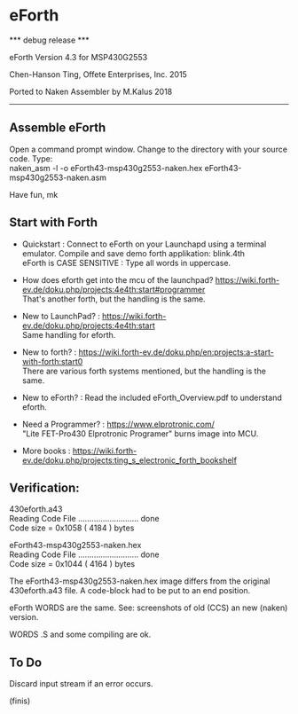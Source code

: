 # eForth

*** debug release ***

eForth Version 4.3 for MSP430G2553
 
Chen-Hanson Ting, Offete Enterprises, Inc. 2015

Ported to Naken Assembler by M.Kalus 2018

-----

## Assemble eForth

Open a command prompt window. Change to the directory with your source code. Type:  
naken_asm -l -o eForth43-msp430g2553-naken.hex eForth43-msp430g2553-naken.asm

Have fun, mk

## Start with Forth

- Quickstart : Connect to eForth on your Launchapd using a terminal emulator. Compile and save demo forth applikation: blink.4th  
eForth is CASE SENSITIVE : Type all words in uppercase.

- How does eforth get into the mcu of the launchpad? https://wiki.forth-ev.de/doku.php/projects:4e4th:start#programmer  
That's another forth, but the handling is the same.

- New to LaunchPad? : https://wiki.forth-ev.de/doku.php/projects:4e4th:start  
Same handling for eforth.
- New to forth? : https://wiki.forth-ev.de/doku.php/en:projects:a-start-with-forth:start0  
There are various forth systems mentioned, but the handling is the same.
- New to eForth? : Read the included eForth_Overview.pdf to understand eforth.

- Need a Programmer? : https://www.elprotronic.com/  
"Lite FET-Pro430 Elprotronic Programer" burns image into MCU.

- More books : https://wiki.forth-ev.de/doku.php/projects:ting_s_electronic_forth_bookshelf

## Verification: 

430eforth.a43  
Reading Code File ........................... done  
Code size = 0x1058 ( 4184 ) bytes

eForth43-msp430g2553-naken.hex  
Reading Code File ........................... done  
Code size = 0x1044 ( 4164 ) bytes

The eForth43-msp430g2553-naken.hex image differs from the original 430eforth.a43 file. A code-block had to be put to an end position.

eForth WORDS are the same. See: screenshots of old (CCS) an new (naken) version.

WORDS .S and some compiling are ok.
 
## To Do

Discard input stream if an error occurs.

(finis)